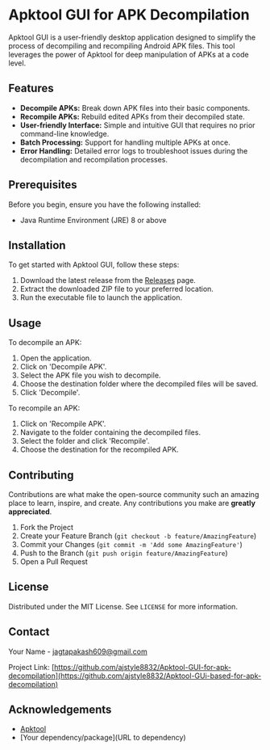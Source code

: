 # Apktool GUI for APK Decompilation

Apktool GUI is a user-friendly desktop application designed to simplify the process of decompiling and recompiling Android APK files. This tool leverages the power of Apktool for deep manipulation of APKs at a code level.

## Features

- **Decompile APKs:** Break down APK files into their basic components.
- **Recompile APKs:** Rebuild edited APKs from their decompiled state.
- **User-friendly Interface:** Simple and intuitive GUI that requires no prior command-line knowledge.
- **Batch Processing:** Support for handling multiple APKs at once.
- **Error Handling:** Detailed error logs to troubleshoot issues during the decompilation and recompilation processes.

## Prerequisites

Before you begin, ensure you have the following installed:
- Java Runtime Environment (JRE) 8 or above

## Installation

To get started with Apktool GUI, follow these steps:

1. Download the latest release from the [Releases](https://github.com/ajstyle8832/Apktool-GUi-based-for-apk-decompilation/releases) page.
2. Extract the downloaded ZIP file to your preferred location.
3. Run the executable file to launch the application.

## Usage

To decompile an APK:

1. Open the application.
2. Click on 'Decompile APK'.
3. Select the APK file you wish to decompile.
4. Choose the destination folder where the decompiled files will be saved.
5. Click 'Decompile'.

To recompile an APK:

1. Click on 'Recompile APK'.
2. Navigate to the folder containing the decompiled files.
3. Select the folder and click 'Recompile'.
4. Choose the destination for the recompiled APK.

## Contributing

Contributions are what make the open-source community such an amazing place to learn, inspire, and create. Any contributions you make are **greatly appreciated**.

1. Fork the Project
2. Create your Feature Branch (`git checkout -b feature/AmazingFeature`)
3. Commit your Changes (`git commit -m 'Add some AmazingFeature'`)
4. Push to the Branch (`git push origin feature/AmazingFeature`)
5. Open a Pull Request

## License

Distributed under the MIT License. See `LICENSE` for more information.

## Contact

Your Name - [jagtapakash609@gmail.com](mailto:jagtapakash609@gmail.com)

Project Link: [https://github.com/ajstyle8832/Apktool-GUI-for-apk-decompilation](https://github.com/ajstyle8832/Apktool-GUi-based-for-apk-decompilation)

## Acknowledgements

- [Apktool](https://ibotpeaches.github.io/Apktool/)
- [Your dependency/package](URL to dependency)
